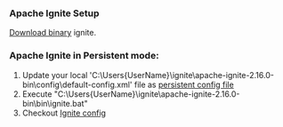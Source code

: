### Apache Ignite Setup
 <a href="https://ignite.apache.org/download.cgi">Download binary</a> ignite.

### Apache Ignite in Persistent mode:
1. Update your local 'C:\Users\{UserName}\ignite\apache-ignite-2.16.0-bin\config\default-config.xml' file as <a href ="https://github.com/sureshkannan19/spring-apache-ignite/tree/main/src/main/resources/default-config.xml">persistent config file</a>
2. Execute "C:\Users\{UserName}\ignite\apache-ignite-2.16.0-bin\bin\ignite.bat"
3. Checkout <a href ="https://github.com/sureshkannan19/spring-apache-ignite/blob/main/src/main/java/com/sk/configuration/IgniteConfig.java">Ignite config</a>
